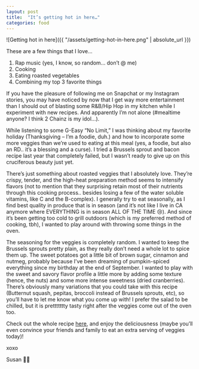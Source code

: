 ```yaml
---
layout: post
title:  "It’s getting hot in here…"
categories: food
---
```

![Getting hot in here]({{ "/assets/getting-hot-in-here.png" | absolute_url }})

These are a few things that I love…

1. Rap music (yes, I know, so random… don’t @ me)
2. Cooking
3. Eating roasted vegetables
4. Combining my top 3 favorite things

<!--more-->

If you have the pleasure of following me on Snapchat or my Instagram stories, you may have noticed by now that I get way more entertainment than I should out of blasting some R&B/Hip Hop in my kitchen while I experiment with new recipes. And apparently I’m not alone (#mealtime anyone? I think 2 Chainz is my idol…).

While listening to some G-Easy “No Limit,” I was thinking about my favorite holiday (Thanksgiving – I’m a foodie, duh.) and how to incorporate some more veggies than we’re used to eating at this meal (yes, a foodie, but also an RD.. it’s a blessing and a curse). I tried a Brussels sprout and bacon recipe last year that completely failed, but I wasn’t ready to give up on this cruciferous beauty just yet.

There’s just something about roasted veggies that I absolutely love. They’re crispy, tender, and the high-heat preparation method seems to intensify flavors (not to mention that they surprising retain most of their nutrients through this cooking process.. besides losing a few of the water soluble vitamins, like C and the B-complex). I generally try to eat seasonally, as I find best quality in produce that is in season (and it’s not like I live in CA anymore where EVERYTHING is in season ALL OF THE TIME 😢). And since it’s been getting too cold to grill outdoors (which is my preferred method of cooking, tbh), I wanted to play around with throwing some things in the oven.

The seasoning for the veggies is completely random. I wanted to keep the Brussels sprouts pretty plain, as they really don’t need a whole lot to spice them up. The sweet potatoes got a little bit of brown sugar, cinnamon and nutmeg, probably because I’ve been dreaming of pumpkin-spiced everything since my birthday at the end of September. I wanted to play with the sweet and savory flavor profile a little more by adding some texture (hence, the nuts) and some more intense sweetness (dried cranberries). There’s obviously many variations that you could take with this recipe (Butternut squash, pepitas, broccoli instead of Brussels sprouts, etc), so you’ll have to let me know what you come up with! I prefer the salad to be chilled, but it is prettttttty tasty right after the veggies come out of the oven too.

Check out the whole recipe [here](https://thefoodietitian.wordpress.com/roasted-brussels-sprouts-and-sweet-potatoes/), and enjoy the deliciousness (maybe you’ll even convince your friends and family to eat an extra serving of veggies today)!

xoxo

Susan 💁🏽
